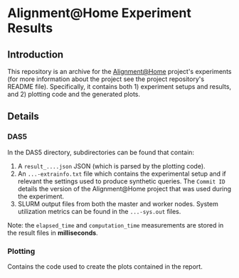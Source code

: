 # Alignment@Home Experiment Results

## Introduction

This repository is an archive for the [Alignment@Home](https://github.com/Noorts/DLSA) project's experiments (for more information about the project see the project repository's README file). Specifically, it contains both 1) experiment setups and results, and 2) plotting code and the generated plots.

## Details

### DAS5

In the DAS5 directory, subdirectories can be found that contain:

1. A `result_....json` JSON (which is parsed by the plotting code).
2. An `...-extrainfo.txt` file which contains the experimental setup and if relevant the settings used to produce synthetic queries. The `Commit ID` details the version of the Alignment@Home project that was used during the experiment.
3. SLURM output files from both the master and worker nodes. System utilization metrics can be found in the `...-sys.out` files.

Note: the `elapsed_time` and `computation_time` measurements are stored in the result files in **milliseconds**.

### Plotting

Contains the code used to create the plots contained in the report.
